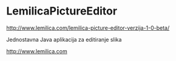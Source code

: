 # LemilicaPictureEditor

http://www.lemilica.com/lemilica-picture-editor-verzija-1-0-beta/

Jednostavna Java aplikacija za editiranje slika

http://www.lemilica.com
